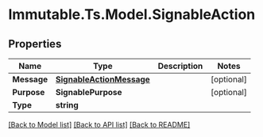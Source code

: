 # Immutable.Ts.Model.SignableAction

## Properties

Name | Type | Description | Notes
------------ | ------------- | ------------- | -------------
**Message** | [**SignableActionMessage**](SignableActionMessage.md) |  | [optional] 
**Purpose** | **SignablePurpose** |  | [optional] 
**Type** | **string** |  | 

[[Back to Model list]](../README.md#documentation-for-models) [[Back to API list]](../README.md#documentation-for-api-endpoints) [[Back to README]](../README.md)

